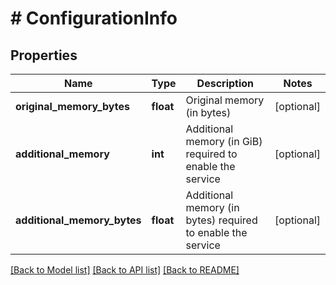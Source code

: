 # # ConfigurationInfo

## Properties

Name | Type | Description | Notes
------------ | ------------- | ------------- | -------------
**original_memory_bytes** | **float** | Original memory (in bytes) | [optional]
**additional_memory** | **int** | Additional memory (in GiB) required to enable the service | [optional]
**additional_memory_bytes** | **float** | Additional memory (in bytes) required to enable the service | [optional]

[[Back to Model list]](../../README.md#models) [[Back to API list]](../../README.md#endpoints) [[Back to README]](../../README.md)

